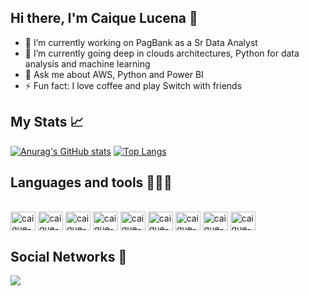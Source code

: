 ## Hi there, I'm Caique Lucena 👋

- 🔭 I’m currently working on PagBank as a Sr Data Analyst
- 🌱 I’m currently going deep in clouds architectures, Python for data analysis and machine learning
- 💬 Ask me about AWS, Python and Power BI
- ⚡ Fun fact: I love coffee and play Switch with friends

## My Stats 📈
[![Anurag's GitHub stats](https://github-readme-stats.vercel.app/api?username=caiquelcn&theme=github_dark&show_icons=true)](https://github.com/anuraghazra/github-readme-stats)
[![Top Langs](https://github-readme-stats.vercel.app/api/top-langs/?username=caiquelcn&theme=github_dark&show_icons=true)](https://github.com/anuraghazra/github-readme-stats)

## Languages and tools 🧑🏻‍💻
<div style="display: inline_block"><br>
          <img align="center" alt="caique-py" height="30" width="40" src="https://cdn.jsdelivr.net/gh/devicons/devicon@latest/icons/python/python-original.svg" /> 
          <img align="center" alt="caique-aws" height="30" width="40" src="https://cdn.jsdelivr.net/gh/devicons/devicon@latest/icons/amazonwebservices/amazonwebservices-plain-wordmark.svg" />
          <img align="center" alt="caique-azure" height="30" width="40" src="https://cdn.jsdelivr.net/gh/devicons/devicon@latest/icons/azure/azure-original.svg" />
          <img align="center" alt="caique-gcloud" height="30" width="40" src="https://cdn.jsdelivr.net/gh/devicons/devicon@latest/icons/googlecloud/googlecloud-original.svg" />
          <img align="center" alt="caique-sql" height="30" width="40" src="https://cdn.jsdelivr.net/gh/devicons/devicon@latest/icons/azuresqldatabase/azuresqldatabase-original.svg" />
          <img align="center" alt="caique-docker" height="30" width="40" src="https://cdn.jsdelivr.net/gh/devicons/devicon@latest/icons/docker/docker-original.svg" />
          <img align="center" alt="caique-spark" height="30" width="40" src="https://cdn.jsdelivr.net/gh/devicons/devicon@latest/icons/apachespark/apachespark-original.svg" />
          <img align="center" alt="caique-airflow" height="30" width="40" src="https://cdn.jsdelivr.net/gh/devicons/devicon@latest/icons/apacheairflow/apacheairflow-original.svg" />
          <img align="center" alt="caique-git" height="30" width="40" src="https://cdn.jsdelivr.net/gh/devicons/devicon@latest/icons/git/git-original.svg" />
</div>

## Social Networks 🔗
<div> 
  <a href="https://www.linkedin.com/in/caiquelcn" target="_blank"><img src="https://img.shields.io/badge/-LinkedIn-%230077B5?style=for-the-badge&logo=linkedin&logoColor=white" target="_blank"></a> 
</div>

